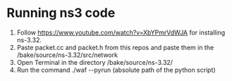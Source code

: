 # Running ns3 code

1. Follow https://www.youtube.com/watch?v=XbYPmrVdWJA for installing ns-3.32.
2. Paste packet.cc and packet.h from this repos and paste them in the /bake/source/ns-3.32/src/network
3. Open Terminal in the directory /bake/source/ns-3.32/
4. Run the command ./waf --pyrun (absolute path of the python script)
